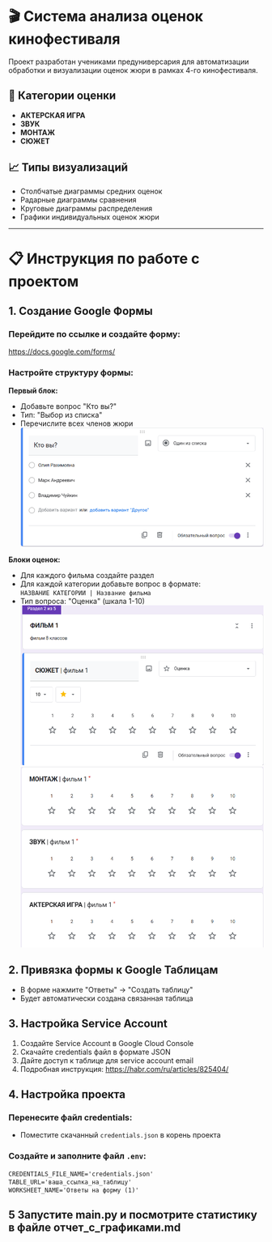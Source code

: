 # 🎬 Система анализа оценок кинофестиваля

Проект разработан учениками предуниверсария для автоматизации обработки и визуализации оценок жюри в рамках 4-го кинофестиваля.

## 🎯 Категории оценки
- **АКТЕРСКАЯ ИГРА**
- **ЗВУК** 
- **МОНТАЖ**
- **СЮЖЕТ**

## 📈 Типы визуализаций
- Столбчатые диаграммы средних оценок
- Радарные диаграммы сравнения  
- Круговые диаграммы распределения
- Графики индивидуальных оценок жюри

---

# 📋 Инструкция по работе с проектом

## 1. Создание Google Формы

### Перейдите по ссылке и создайте форму:
https://docs.google.com/forms/

### Настройте структуру формы:

**Первый блок:**
- Добавьте вопрос "Кто вы?" 
- Тип: "Выбор из списка"
- Перечислите всех членов жюри
![Первый блок](tutoreal_screenshots/image.png)

**Блоки оценок:**
- Для каждого фильма создайте раздел
- Для каждой категории добавьте вопрос в формате:  
  `НАЗВАНИЕ КАТЕГОРИИ | Название фильма`
- Тип вопроса: "Оценка" (шкала 1-10)
![Новый раздел](tutoreal_screenshots/image-1.png)
![Остальные категории](tutoreal_screenshots/image-2.png)

## 2. Привязка формы к Google Таблицам
- В форме нажмите "Ответы" → "Создать таблицу"
- Будет автоматически создана связанная таблица

## 3. Настройка Service Account
1. Создайте Service Account в Google Cloud Console
2. Скачайте credentials файл в формате JSON
3. Дайте доступ к таблице для service account email
4. Подробная инструкция: https://habr.com/ru/articles/825404/

## 4. Настройка проекта

### Перенесите файл credentials:
- Поместите скачанный `credentials.json` в корень проекта

### Создайте и заполните файл `.env`:
```env
CREDENTIALS_FILE_NAME='credentials.json'
TABLE_URL='ваша_ссылка_на_таблицу'
WORKSHEET_NAME='Ответы на форму (1)'
```

## 5 Запустите main.py и посмотрите статистику в файле отчет_с_графиками.md